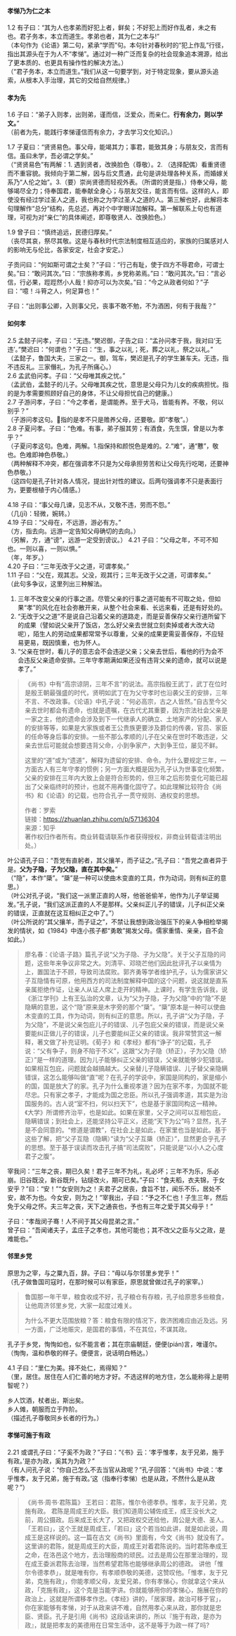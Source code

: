 
#### 孝悌乃为仁之本

1.2 有子曰：“其为人也孝弟而好犯上者，鲜矣；不好犯上而好作乱者，未之有也。君子务本，本立而道生。孝弟也者，其为仁之本与!”    
（本句作为《论语》第二句，紧承“学而”句。本句针对春秋时的“犯上作乱”行径，指出其源头在于为人不“孝悌”。通过对一种广泛而复杂的社会现象追本溯源，给出了更本质的、也更具有操作性的解决方法。）    
（“君子务本，本立而道生。”我们从这一句要学到，对于特定现象，要从源头追索，从根本入手治理，其它的交给自然规律。）

#### 孝为先

1.6 子曰：“弟子入则孝，出则弟，谨而信，泛爱众，而亲仁。**行有余力，则以学文。**”   
（前者为先，能践行孝悌谨信而有余力，才去学习文化知识。）

1.7 子夏曰：“贤贤易色。事父母，能竭其力；事君，能致其身；与朋友交，言而有信。虽曰未学，吾必谓之学矣。”    
（“贤贤易色”有两解：1. 遇到贤者，改换脸色（尊敬）。2. （选择配偶）看重贤德而不重容貌。我倾向于第二解，因与后文贯通，此句是讲处理各种关系，而婚嫁关系乃“人伦之始”。3.（要）崇尚贤德而轻视外表。（所谓的贤是指，）侍奉父母，能够竭尽全力；侍奉国君，能奉献全身心；与朋友交往，能言而有信。这样的人，即使没有经过学过圣人之道，我也称之为学过圣人之道的人。第三解也好，此解将本句理解作“总分”结构，先总述，再对个中字眼详加解释。第一解联系上句也有道理，可视为对“亲仁”的具体阐述，即尊敬贤人、改换脸色。）

1.9 曾子曰：“慎终追远，民德归厚矣。”    
（丧尽其哀，祭尽其敬。这是与春秋时代宗法制度相互适应的，家族的归属感对人的影响无与伦比，各家安定，社会才安定。）

子贡问曰：“何如斯可谓之士矣？”子曰：“行己有耻，使于四方不辱君命，可谓士矣。”曰：“敢问其次。”曰：“宗族称孝焉，乡党称弟焉。”曰：“敢问其次。”曰：“言必信，行必果，踁踁然小人哉！抑亦可以为次矣。”曰：“今之从政者何如？”子曰：“噫！斗筲之人，何足算也！”   

子曰：“出则事公卿，入则事父兄，丧事不敢不勉，不为酒困，何有于我哉？”

#### 如何孝

2.5 孟懿子问孝，子曰：“无违。”樊迟御，子告之曰：“孟孙问孝于我，我对曰‘无违’。”樊迟曰：“何谓也？”子曰：“生，事之以礼；死，葬之以礼，祭之以礼。”   
（孟懿子，鲁国大夫，三家之一。御，驾车，樊迟是孔子的学生兼车夫。无违，指不违反礼。三家僭礼，为孔子所痛心。）   
2.6 孟武伯问孝。子曰：“父母唯其疾之忧。”     
（孟武伯，孟懿子的儿子。父母唯其疾之忧，意思是父母只为儿女的疾病担忧。指的是为孝需要照顾好自己的身体，不让父母担忧自己的健康。）   
2.7 子游问孝，子曰：“今之孝者，是谓能养。至于犬马，皆能有养。不敬，何以别乎？”    
（子游问孝这句。指的是孝不只是赡养父母，还要敬。即“孝敬”。）   
2.8 子夏问孝。子曰：“色难。有事，弟子服其劳；有酒食，先生馔，曾是以为孝乎？”   
（子夏问孝这句。色难，两解。1.指保持和颜悦色是难的。2.“难”，通“戁”，敬也。色难即神色恭敬。）    
（两种解释不冲突，都在强调孝不只是为父母承担劳苦和让父母先行吃喝，还要神色恭敬。）    
（这四句是孔子针对各人情况，提出针对性的建议。后两句强调孝不只是表面行为，更要根植于内心情感。）    

4.18 子曰：“事父母几谏，见志不从，又敬不违，劳而不怨。”   
（几(jī)：轻微，婉转。）    
4.19 子曰：“父母在，不远游，游必有方。”   
（方，指去向。远游一定告知父母确切的去向。）    
（另解，方，通“谤”，远游一定受到谤议。）
4.21 子曰：“父母之年，不可不知也。一则以喜，一则以惧。”   
（年，年岁。）  
4.20 子曰：“三年无改于父之道，可谓孝矣。”      
1.11 子曰：“父在，观其志。父没，观其行；三年无改于父之道，可谓孝矣。”         
（此句多争议，这里列出三种解法。    
1. 三年不改变父亲的行事之道。尽管父亲的行事之道可能有不可取之处，但如果“孝”的风化在社会弥散开来，从整个社会来看、长远来看，还是有好处的。
2. “无改于父之道”不是说自己沿着父亲的道路走，而是妥善保存父亲行道所留下的成果（譬如说父亲开了饭店，怎么好父亲去世就立刻卖掉或者大改大动呢），陌生人的劳动成果都常常予以尊重，父亲的成果更需妥善保存，不应轻易更易，既因慎重，也为怀人。
3. “父亲在世时，看儿子的意志会不会违逆父亲；父亲去世后，看他的行为会不会违反父亲遗命安排。三年守孝期满如果还没有违背父亲的遗命，就可以说是孝了。”
> 《尚书》中有“高宗谅阴，三年不言”的说法。高宗指殷王武丁，武丁在位时是殷王朝最强盛的时代，贤明如武丁在为父守孝时也沿袭父王的安排，三年不言、不改政事。《论语》中孔子说：“何必高宗，古之人皆然。”自古至今父亲去世时都会有遗命，也就是遗嘱，在古代尤其重要，因为宗法社会父亲是一家之主，他的遗命会涉及到下一代继承人的确立、土地家产的分配、家人的安排等等，如果是大家族或者王公贵族更要涉及爵位的传袭，官员、家臣的任命等身后事的安排。一些不那么孝顺的儿子在父亲在世时不敢违逆，父亲去世后可能就会想要违背父命，小到争家产，大到争王位，屡见不鲜。
> 
> 这里的“道”或为“遗道”，解释为遗留的安排、命令。为什么要规定三年，一方面古人有三年守孝的惯例；另一方面大概是因为孔子认为世事变化频繁，父亲的安排在三年内大致上会是符合形势的，但三年之后形势变化可能已超出了父亲临终时的预计，也就不用再僵化固守了。如此理解比较符合《尚书》和《论语》的记载，也符合孔子一贯守规则、通权变的思想。
> 
> 作者：罗索  
> 链接：https://zhuanlan.zhihu.com/p/57136304  
> 来源：知乎  
> 著作权归作者所有。商业转载请联系作者获得授权，非商业转载请注明出处。）

叶公语孔子曰：“吾党有直躬者，其父攘羊，而子证之。”孔子曰：“吾党之直者异于是。**父为子隐，子为父隐，直在其中矣。**”   
（“隐”，本作“檃”。“檃”是一种可以使曲木变直的工具，作为动词，则有纠正的意思。）   
（叶公对孔子说，“我们这一派里正直的人呀，他爸爸偷羊，他作为儿子举证揭发。”孔子说，“我们这派正直的人不是那样。父亲纠正儿子的错误，儿子纠正父亲的错误，正直就在这互相纠正之中了。”）   
（叶公所说的“其父攘羊，而子证之”，不禁让我想到政治强压下的亲人争相检举揭发的情状，如《1984》中连小孩子都“勇敢”揭发父母。儒家重情、亲亲，自不会如此。）  
> 廖名春：《论语·子路》篇孔子说“父为子隐、子为父隐”。关于父子互隐的问题，这些年来争议非常之大。刘清平、邓晓芒他们因此批评孔子以亲情为上，置国法于不顾，导致司法腐败。郭齐勇等学者维护孔子，认为儒家讲父子互隐情有可原，他用西方的司法制度解释中国的这个问题，说这就是直系亲属拒绝作证，让亲人从证人席上走开的精神。上课时，有学生告诉我，说《浙江学刊》上有王弘治的文章，认为“父为子隐，子为父隐”中的“隐”不是隐瞒的意思，这个“隐”原来是木字旁的那个“檃”。“檃”原本是一种可以使曲木变直的工具，作为动词，则有纠正的意思。所以，孔子讲“父为子隐，子为父隐”，不是说父亲包庇儿子的错误、儿子包庇父亲的错误，而是说父亲要能纠正做儿子的错误，儿子也要能纠正父亲的错误。我非常赞赏这一解释，著文做了补充证明。《荀子》和《孝经》都有“诤子”的记载，孔子说：“父有争子，则身不陷于不义”，这跟“父为子隐（矫正），子为父隐（矫正）”是一样的道理。因为儿子能够纠正父亲的错误，父亲就能够少犯错误。如果相互包庇，问题就会越搞越大。父亲替儿子隐瞒错误、儿子替父亲隐瞒错误，这怎么能够叫做“直”呢？在孔子的学说中，家国是同构的，家是缩小的国，国是放大了的家。孔子为什么重视孝道？因为在家不孝，为国就不能尽忠。只有家之孝子，才能成为国之忠臣。所以孔子强调孝道，其实是为治国服务的。古人说“室不扫，何以扫天下”，也是基于家国同构这一精神。《大学》所谓修齐治平，也是如此。如果在家里，父子之间可以互相包庇，隐瞒错误；到社会上，还能坚持公平正义，还能“天下为公”吗？显然，孔子是不会同意的。“修道是谓教”，在社会上是如此，在家里也当是如此。基于这些了解，把“父子互隐（隐瞒）”读为“父子互檃（矫正）”，显然更合乎孔子的思想。至于基于误读而攻击孔子搞“司法腐败”，只能说是“以小人之心度君子之腹”。

宰我问：“三年之丧，期已久矣！君子三年不为礼，礼必坏；三年不为乐，乐必崩。旧谷既没，新谷既升，钻燧改火，期可已矣。”子曰：“食夫稻，衣夫锦，于女安乎？”曰：“安！”“女安则为之！夫君子之居丧，食旨不甘，闻乐不乐，居处不安，故不为也。今女安，则为之！”宰我出，子曰：“予之不仁也！子生三年，然后免于父母之怀。夫三年之丧，天下之通丧也，予也有三年之爱于其父母乎！”

子曰：“孝哉闵子骞！人不间于其父母昆弟之言。”    
曾子曰：“吾闻诸夫子，孟庄子之孝也，其他可能也；其不改父之臣与父之政，是难能也。”

#### 邻里乡党

原思为之宰，与之粟九百，辞。子曰：“毋以与尔邻里乡党乎！”   
（孔子做鲁国司寇时，在那时候可以有家臣，原思就曾做过孔子的家宰。）   
> 鲁国那一年干旱，粮食收成不好，孔子粮仓有存粮，孔子给原思多些粮食，让他周济邻里乡党，大家一起度过难关。
> 
> 为什么不更大范围放粮？答：粮食有限的情况下，救济困难应由近及远。另一方面，广泛地赈灾，是国君的事情，不在其位，不谋其政。

孔子于乡党，恂恂如也，似不能言者；其在宗庙朝廷，便便(pián)言，唯谨尔。  
（恂恂，温和恭敬的样子。便便言，说话明白畅达。）

4.1 子曰：“里仁为美。择不处仁，焉得知？”   
（里，居住。居住在人们仁善的地方才好。不选这样的地方住，怎么能称得上是明智呢？）

乡人饮酒，杖者出，斯出矣。  
乡人傩，朝服而立于阼阶。   
（描述孔子尊敬同乡长者的行为。）

#### 孝悌可施于有政

2.21 或谓孔子曰：“子奚不为政？”子曰：“《书》云：‘孝乎惟孝，友于兄弟，施于有政。’是亦为政，奚其为为政？”   
（有人问孔子说：“你自己怎么不去当官从政呢？”孔子回答：“《尚书》中说：‘孝乎惟孝，友于兄弟，施于有政。’这（指奉行孝悌）也是从政，不然什么是从政呢？”）
> 《尚书·周书·君陈篇》
> 王若曰：君陈，惟尔令德孝恭。惟孝，友于兄弟，克施有政。
> 君陈是周成王的大臣。我们知道周公辅佐成王，成王没长大之前，周公摄政。后来成王长大了，又把政权交还给他，周公是大德、圣人。「王若曰」，这个王就是周成王，「若曰」这个若当如此讲，就是如此说，周成王是这样说的。这一篇在古文《尚书》里面有，今文《尚书》就没有了。这里讲的君陈，就是周成王的大臣，周成王对着君陈说的。当时君陈奉成王之命，在洛邑这个地方，去治理殷商的顽民。过去是周公在那里治理的，现在成王委派君陈去治理，当然希望君陈也能够继承周公的德政。
> 讲他「惟尔令德孝恭」，就是唯有你，有孝顺恭敬的美德，这赞叹他。「惟孝，友于兄弟，克施有政」，你能孝顺父母，友爱兄弟，你有孝悌心，你就拿这个来从政，「克施有政」，这个克是当能字讲。你就能够用你的孝悌心，施展在你的政治上，这就是所谓移孝作忠。《孝经》讲的，「居家理，故治可移于官」，你在家能够有孝悌，对于从政来讲不难，自然用孝心来从政，那你就是忠臣、贤臣。孔子是引用《尚书》这段话来讲的，所以『施于有政，是亦为政』，就是把孝友的美德用在日常生活中，这不是等于为政一样了吗?
